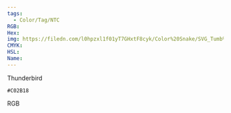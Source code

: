 ```yaml
---
tags:
  - Color/Tag/NTC
RGB:
Hex:
img: https://filedn.com/l0hpzxl1f01yT7GHxtF8cyk/Color%20Snake/SVG_Tumb%20Mass%20No%20Name/C02B18.svg
CMYK:
HSL:
Name:
---
```

Thunderbird
```palette
#C02B18
```
RGB
